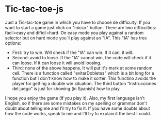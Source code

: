 # Tic-tac-toe-js
Just a Tic-tac-toe game in which you have to choose de difficulty.
If you want to start a game just click on "Iniciar" button.
There are two difficulties: fácil=easy and dificil=hard.
On easy mode you play against a random selector but on hard mode you'll play against an "IA". This "IA" has tree options:
  - First: try to win. Will check if the "IA" can win. If it can, it will.
  - Second: avoid to loose. If the "IA" cannot win, the code will check if it can loose. If it can loose it will avoid loosing.
  - Third: none of the above happens. It will put it's mark at some random cell.
There is a function called "evitarDobletes" which is a bit long for a function but I don't know how to make it sorter. This functino avoids the player for getting a double win situation.
The third button "Instrucciones del juego" is just for showing (in Spanish) how to play.

I hope you enjoy the game (if you play it). Also, my first language isn't English, so if there are some mistakes on my spelling or grammar don't doubt about telling me and I'll try to fix it. If you have some doubts about how the code works, speak to me and I'll try to explain it the best I could.

